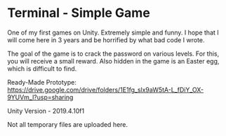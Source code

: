 # Terminal - Simple Game
One of my first games on Unity. Extremely simple and funny. I hope that I will come here in 3 years and be horrified by what bad code I wrote.

The goal of the game is to crack the password on various levels. For this, you will receive a small reward. Also hidden in the game is an Easter egg, which is difficult to find.

Ready-Made Prototype: https://drive.google.com/drive/folders/1E1fg_slx9aW5tA-L_fDiY_OX-9YUVm_l?usp=sharing

Unity Version - 2019.4.10f1

Not all temporary files are uploaded here.
